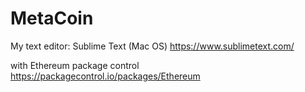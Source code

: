 # MetaCoin


My text editor: Sublime Text (Mac OS)
https://www.sublimetext.com/

with Ethereum package control
https://packagecontrol.io/packages/Ethereum


